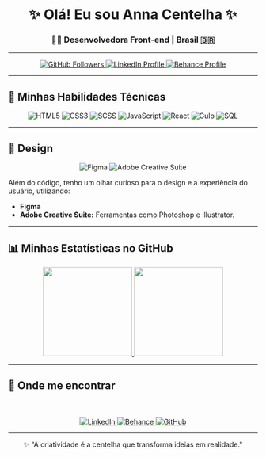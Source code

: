 <div align="center">
  <h1>✨ Olá! Eu sou Anna Centelha ✨</h1>
  <h3>👩‍💻 Desenvolvedora Front-end | Brasil 🇧🇷</h3>

  ---

  <p>
    <a href="https://github.com/anna-centelha" target="_blank">
      <img src="https://img.shields.io/github/followers/anna-centelha?label=GitHub&style=social&logo=github&logoColor=white" alt="GitHub Followers">
    </a>
    <a href="https://www.linkedin.com/in/annacentelha/" target="_blank">
      <img src="https://img.shields.io/badge/LinkedIn-0077B5?style=for-the-badge&logo=linkedin&logoColor=white" alt="LinkedIn Profile">
    </a>
    <a href="https://www.behance.net/annacentelha" target="_blank">
      <img src="https://img.shields.io/badge/Behance-1769FF?style=for-the-badge&logo=behance&logoColor=white" alt="Behance Profile">
    </a>
  </p>
  
</div>

---

## 🚀 Minhas Habilidades Técnicas

<p align="center">
  <img src="https://img.shields.io/badge/HTML5-E34F26?style=for-the-badge&logo=html5&logoColor=white" alt="HTML5">
  <img src="https://img.shields.io/badge/CSS3-1572B6?style=for-the-badge&logo=css3&logoColor=white" alt="CSS3">
  <img src="https://img.shields.io/badge/SCSS-CC6699?style=for-the-badge&logo=sass&logoColor=white" alt="SCSS">
  <img src="https://img.shields.io/badge/JavaScript-F7DF1E?style=for-the-badge&logo=javascript&logoColor=black" alt="JavaScript">
  <img src="https://img.shields.io/badge/React-61DAFB?style=for-the-badge&logo=react&logoColor=black" alt="React">
  <img src="https://img.shields.io/badge/Gulp-CF4647?style=for-the-badge&logo=gulp&logoColor=white" alt="Gulp">
  <img src="https://img.shields.io/badge/SQL-4479A1?style=for-the-badge&logo=mysql&logoColor=white" alt="SQL">
</p>

---

## 🎨 Design

<p align="center">
  <img src="https://img.shields.io/badge/Figma-F24E1E?style=for-the-badge&logo=figma&logoColor=white" alt="Figma">
  <img src="https://img.shields.io/badge/Adobe-FF0000?style=for-the-badge&logo=adobe&logoColor=white" alt="Adobe Creative Suite">
</p>

Além do código, tenho um olhar curioso para o design e a experiência do usuário, utilizando:
* **Figma** 
* **Adobe Creative Suite:** Ferramentas como Photoshop e Illustrator.

---

## 📊 Minhas Estatísticas no GitHub

<div align="center">
  <a href="https://github.com/anna-centelha">
    <img height="180em" src="https://github-readme-stats.vercel.app/api?username=anna-centelha&show_icons=true&theme=radical&include_all_commits=true&count_private=true"/>
    <img height="180em" src="https://github-readme-stats.vercel.app/api/top-langs/?username=anna-centelha&layout=compact&theme=radical"/>
  </a>
</div>

---

## 🌟 Onde me encontrar

<p align="center">
  <br><br>
  <a href="https://www.linkedin.com/in/annacentelha/" target="_blank">
    <img src="https://img.shields.io/badge/-LinkedIn-0077B5?style=for-the-badge&logo=linkedin&logoColor=white" alt="LinkedIn">
  </a>
  <a href="https://www.behance.net/annacentelha" target="_blank">
    <img src="https://img.shields.io/badge/-Behance-1769FF?style=for-the-badge&logo=behance&logoColor=white" alt="Behance">
  </a>
  <a href="https://github.com/anna-centelha" target="_blank">
    <img src="https://img.shields.io/badge/-GitHub-181717?style=for-the-badge&logo=github&logoColor=white" alt="GitHub">
  </a>
</p>

---

<div align="center">
  ✨ "A criatividade é a centelha que transforma ideias em realidade."
</div>
